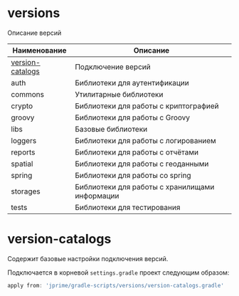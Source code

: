 # versions

Описание версий

| Наименование                          | Описание                                       |
|---------------------------------------|------------------------------------------------|
| [version-catalogs](#version-catalogs) | Подключение версий                             |
| auth                                  | Библиотеки для аутентификации                  |
| commons                               | Утилитарные библиотеки                         |
| crypto                                | Библиотеки для работы с криптографией          |
| groovy                                | Библиотеки для работы с Groovy                 |
| libs                                  | Базовые библиотеки                             |
| loggers                               | Библиотеки для работы с логированием           |
| reports                               | Библиотеки для работы с отчётами               |
| spatial                               | Библиотеки для работы с геоданными             |
| spring                                | Библиотеки для работы со spring                |
| storages                              | Библиотеки для работы с хранилищами информации |
| tests                                 | Библиотеки для тестирования                    |

# version-catalogs

Содержит базовые настройки подключения версий.

Подключается в корневой `settings.gradle` проект следующим образом:

```groovy
apply from: 'jprime/gradle-scripts/versions/version-catalogs.gradle'
```